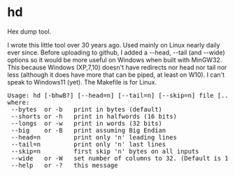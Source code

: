 # hd
Hex dump tool.

I wrote this little tool over 30 years ago. Used mainly on Linux nearly daily ever since. Before uploading to github, I added a --head, --tail (and --wide) options so it would be more useful on Windows when built with MinGW32. This because Windows (XP,7,10) doesn't have redirects nor head nor tail nor less (although it does have more that can be piped, at least on W10). I can't speak to Windows11 (yet). The Makefile is for Linux.

<pre>
Usage: hd [-bhwB?] [--head=n] [--tail=n] [--skip=n] file [... file]
where:
 --bytes  or -b   print in bytes (default)
 --shorts or -h   print in halfwords (16 bits)
 --longs  or -w   print in words (32 bits)
 --big    or -B   print assuming Big Endian
 --head=n         print only 'n' leading lines
 --tail=n         print only 'n' last lines
 --skip=n         first skip 'n' bytes on all inputs
 --wide   or -W   set number of columns to 32. (Default is 16.)
 --help   or -?   this message
</pre>


